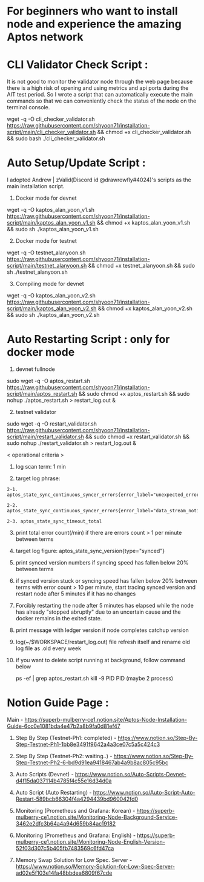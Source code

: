 # For beginners who want to install node and experience the amazing Aptos network

# CLI Validator Check Script :

  It is not good to monitor the validator node through the web page because there is a high risk of opening and using metrics and api ports during the AIT test period. So I wrote a script that can automatically execute the main commands so that we can conveniently check the status of the node on the terminal console.
  
  wget -q -O cli_checker_validator.sh https://raw.githubusercontent.com/shyoon71/installation-script/main/cli_checker_validator.sh && chmod +x cli_checker_validator.sh && sudo bash ./cli_checker_validator.sh

# Auto Setup/Update Script :

I adopted Andrew | zValid(Discord id @drawrowfly#4024)'s scripts as the main installation script.

  1. Docker mode for devnet
  
  wget -q -O kaptos_alan_yoon_v1.sh https://raw.githubusercontent.com/shyoon71/installation-script/main/kaptos_alan_yoon_v1.sh && chmod +x kaptos_alan_yoon_v1.sh && sudo sh ./kaptos_alan_yoon_v1.sh

  2. Docker mode for testnet
  
  wget -q -O testnet_alanyoon.sh https://raw.githubusercontent.com/shyoon71/installation-script/main/testnet_alanyoon.sh && chmod +x testnet_alanyoon.sh && sudo sh ./testnet_alanyoon.sh

  3. Compiling mode for devnet
  
  wget -q -O kaptos_alan_yoon_v2.sh https://raw.githubusercontent.com/shyoon71/installation-script/main/kaptos_alan_yoon_v2.sh && chmod +x kaptos_alan_yoon_v2.sh && sudo sh ./kaptos_alan_yoon_v2.sh

# Auto Restarting Script : only for docker mode
  
  1. devnet fullnode
  
  sudo wget -q -O aptos_restart.sh https://raw.githubusercontent.com/shyoon71/installation-script/main/aptos_restart.sh && sudo chmod +x aptos_restart.sh && sudo nohup ./aptos_restart.sh > restart_log.out &
  
  2. testnet validator
  
  sudo wget -q -O restart_validator.sh https://raw.githubusercontent.com/shyoon71/installation-script/main/restart_validator.sh && sudo chmod +x restart_validator.sh && sudo nohup ./restart_validator.sh > restart_log.out &
  
< operational criteria >

  1. log scan term: 1 min
  
  2. target log phrase:
 
    2-1. aptos_state_sync_continuous_syncer_errors{error_label="unexpected_error"}

    2-2. aptos_state_sync_continuous_syncer_errors{error_label="data_stream_notification_timeout"}
    
    2-3. aptos_state_sync_timeout_total
  
  3. print total error count(/min) if there are errors count > 1 per minute between terms
  
  4. target log figure: aptos_state_sync_version{type="synced"}
  
  5. print synced version numbers if syncing speed has fallen below 20% between terms
  
  6. if synced version stuck or syncing speed has fallen below 20% between terms with error count > 10 per minute, start tracing synced version and restart node after 5 minutes if it has no changes 
  
  7. Forcibly restarting the node after 5 minutes has elapsed while the node has already "stopped abruptly" due to an uncertain cause and the docker remains in the exited state.
  
  8. print message with ledger version if node completes catchup version 
  
  9. log(~/$WORKSPACE/restart_log.out) file refresh itself and rename old log file as .old every week

  10. if you want to delete script running at background, follow command below
  
      ps -ef | grep aptos_restart.sh
      kill -9 PID PID (maybe 2 process)

# Notion Guide Page :

  Main - https://superb-mulberry-ce1.notion.site/Aptos-Node-Installation-Guide-6cc0e1081bda4e47b2a8b9fa0d81ef47

  1. Step By Step (Testnet-Ph1: completed) - https://www.notion.so/Step-By-Step-Testnet-Ph1-1bb8e3491f9642a4a3ce07c5a5c424c3

  2. Step By Step (Testnet-Ph2: waiting..) - https://www.notion.so/Step-By-Step-Testnet-Ph2-6-bd9d91ea9418467ab4a9b8ac805c95bc

  3. Auto Scripts (Devnet) - https://www.notion.so/Auto-Scripts-Devnet-d4f15da037114b4785f4c55e16d34d0a

  4. Auto Script (Auto Restarting) - https://www.notion.so/Auto-Script-Auto-Restart-589bcb66304f4a4294439bd960042fd0

  5. Monitoring (Prometheus and Grafana: Korean) - https://superb-mulberry-ce1.notion.site/Monitoring-Node-Background-Service-3462e2dfc3b64a4a94d659b84ac19182

  6. Monitoring (Prometheus and Grafana: English) - https://superb-mulberry-ce1.notion.site/Monitoring-Node-English-Version-52f03d307c5b405fb7483569c6fd47ca

  7. Memory Swap Solution for Low Spec. Server - https://www.notion.so/Memory-Solution-for-Low-Spec-Server-ad02e5f103e14fa48bbdea6809f67cde
